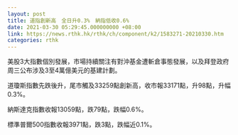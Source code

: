 ```yaml
---
layout: post
title: 道指創新高　全日升0.3%　納指低收0.6%
date: 2021-03-30 05:29:45.000000000 +08:00
link: https://news.rthk.hk/rthk/ch/component/k2/1583271-20210330.htm
categories: rthk
---
```


美股3大指數個別發展，市場持續關注有對沖基金遭斬倉事態發展，以及拜登政府周三公布涉及3至4萬億美元的基建計劃。

道瓊斯指數先跌後升，尾市觸及33259點創新高，收市報33171點，升98點，升幅0.3%。

納斯達克指數收報13059點，跌79點，跌幅0.6%。

標準普爾500指數收報3971點，跌3點，跌幅近0.1%。
